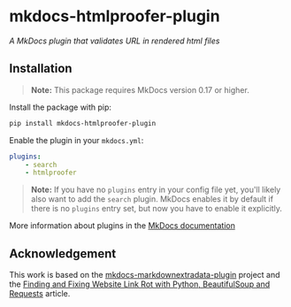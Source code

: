 # mkdocs-htmlproofer-plugin

*A MkDocs plugin that validates URL in rendered html files*


## Installation

> **Note:** This package requires MkDocs version 0.17 or higher. 

Install the package with pip:

```bash
pip install mkdocs-htmlproofer-plugin
```

Enable the plugin in your `mkdocs.yml`:

```yaml
plugins:
    - search
    - htmlproofer
```

> **Note:** If you have no `plugins` entry in your config file yet, you'll likely also want to add the `search` plugin. MkDocs enables it by default if there is no `plugins` entry set, but now you have to enable it explicitly.

More information about plugins in the [MkDocs documentation](http://www.mkdocs.org/user-guide/plugins/)

## Acknowledgement

This work is based on the [mkdocs-markdownextradata-plugin](https://github.com/rosscdh/mkdocs-markdownextradata-plugin) project and the [Finding and Fixing Website Link Rot with Python, BeautifulSoup and Requests](https://www.twilio.com/blog/2018/07/find-fix-website-link-rot-python-beautifulsoup-requests.html) article. 

